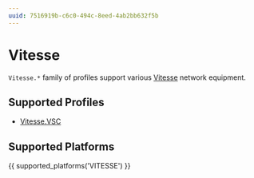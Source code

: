 ```yaml
---
uuid: 7516919b-c6c0-494c-8eed-4ab2bb632f5b
---
```

# Vitesse

`Vitesse.*` family of profiles support various [Vitesse](https://www.microsemi.com)
network equipment.

## Supported Profiles

- [Vitesse.VSC](Vitesse.VSC.md)

## Supported Platforms

{{ supported_platforms('VITESSE') }}
